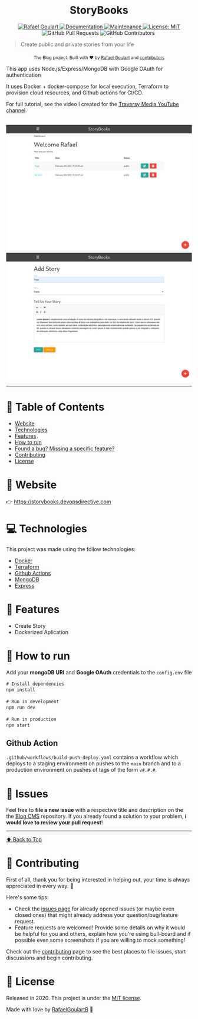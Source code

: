 <h1 align="center">StoryBooks</h1>

<p align="center">	
   <a href="https://www.linkedin.com/in/rafael-goulartb/">
      <img alt="Rafael Goulart" src="https://img.shields.io/badge/-RafaelGoulartB-fe4d3b?style=flat&logo=Linkedin&logoColor=white" />
   </a>
  <a href="https://github.com/RafaelGoulartB/devops-crash-course#readme">
    <img alt="Documentation" src="https://img.shields.io/badge/documentation-yes-fe4d3b.svg" target="_blank" />
  </a>
  <a href="https://github.com/RafaelGoulartB/devops-crash-course/graphs/commit-activity">
    <img alt="Maintenance" src="https://img.shields.io/badge/Maintained%3F-yes-fe4d3b.svg" target="_blank" />
  </a>
  <a href="https://github.com/RafaelGoulartB/devops-crash-course/blob/master/LICENSE">
    <img alt="License: MIT" src="https://img.shields.io/badge/License-MIT-fe4d3b.svg" target="_blank" />
  </a>
  <img alt="GitHub Pull Requests" src="https://img.shields.io/github/issues-pr/RafaelGoulartB/devops-crash-course?color=fe4d3b" />
  <img alt="GitHub Contributors" src="https://img.shields.io/github/contributors/RafaelGoulartB/devops-crash-course?color=fe4d3b" />
  <img alt="" src="https://img.shields.io/github/repo-size/RafaelGoulartB/devops-crash-course?color=fe4d3b" />
</p>

> Create public and private stories from your life

<div align="center">
  <sub>The Blog project. Built with ❤︎ by
    <a href="https://github.com/RafaelGoulartB">Rafael Goulart</a> and
    <a href="https://github.com/RafaelGoulartB/devops-crash-course/graphs/contributors">
      contributors
    </a>
  </sub>
</div>

This app uses Node.js/Express/MongoDB with Google OAuth for authentication

It uses Docker + docker-compose for local execution, Terraform to provision cloud resources, and Github actions for CI/CD.

For full tutorial, see the video I created for the [Traversy Media YouTube channel](https://www.youtube.com/c/TraversyMedia/videos).

<br />
<div align="center">
  <img src="./.github/screenshots/screenshot-1.png" width="700">
  <img src="./.github/screenshots/screenshot-2.png" width="700">
</div>

---

# :pushpin: Table of Contents

* [Website](#eyes-website)
* [Technologies](#computer-technologies)
* [Features](#rocket-features)
* [How to run](#construction_worker-how-to-run)
* [Found a bug? Missing a specific feature?](#bug-issues)
* [Contributing](#tada-contributing)
* [License](#closed_book-license)


# :eyes: Website
👉 https://storybooks.devopsdirective.com

# :computer: Technologies
This project was made using the follow technologies:

* [Docker](https://www.docker.com/)     
* [Terraform](https://www.terraform.io/)      
* [Github Actions](https://github.com/features/actions)    
* [MongoDB](https://www.mongodb.com/)     
* [Express](http://expressjs.com/)     

# :rocket: Features

- Create Story
- Dockerized Aplication

# :construction_worker: How to run
Add your **mongoDB URI** and **Google OAuth** credentials to the `config.env` file

```
# Install dependencies
npm install

# Run in development
npm run dev

# Run in production
npm start
```

## Github Action

`.github/workflows/build-push-deploy.yaml` contains a workflow which deploys to a staging environment on pushes to the `main` branch and to a production environment on pushes of tags of the form `v#.#.#`.


# :bug: Issues

Feel free to **file a new issue** with a respective title and description on the the [Blog CMS](https://github.com/RafaelGoulartB/devops-crash-course/issues) repository. If you already found a solution to your problem, **i would love to review your pull request**!

---

[⬆ Back to Top](#pushpin-table-of-contents)

# :tada: Contributing
First of all, thank you for being interested in helping out, your time is always appreciated in every way. :100:

Here's some tips:

* Check the [issues page](https://github.com/RafaelGoulartB/devops-crash-course/issues) for already opened issues (or maybe even closed ones) that might already address your question/bug/feature request.
* Feature requests are welcomed! Provide some details on why it would be helpful for you and others, explain how you're using bull-board and if possible even some screenshots if you are willing to mock something!

Check out the [contributing](./CONTRIBUTING.md) page to see the best places to file issues, start discussions and begin contributing.

# :closed_book: License

Released in 2020.
This project is under the [MIT license](./LICENSE).

Made with love by [RafaelGoulartB](https://github.com/RafaelGoulartB) 🚀
